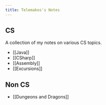 ```yaml
---
title: Telemakos's Notes
---
```

## CS
A collection of my notes on various CS topics.

- [[Java]]
- [[CSharp]]
- [[Assembly]]
- [[Excursions]]


## Non CS
- [[Dungeons and Dragons]]